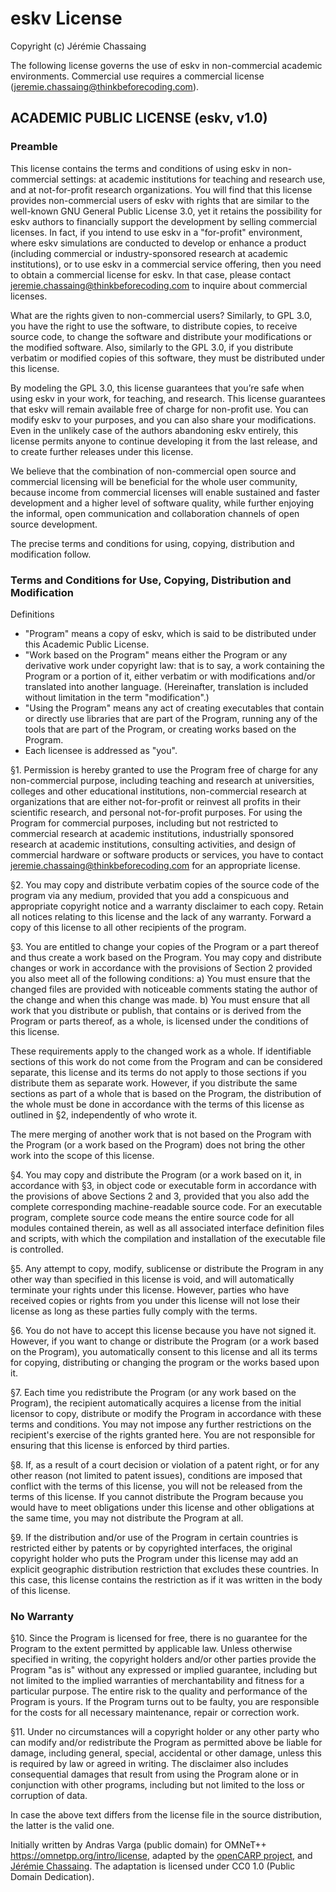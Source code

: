 # eskv License

Copyright (c) Jérémie Chassaing

The following license governs the use of eskv in non-commercial academic environments. Commercial use requires a commercial license (<jeremie.chassaing@thinkbeforecoding.com>).

## ACADEMIC PUBLIC LICENSE (eskv, v1.0)

### Preamble
This license contains the terms and conditions of using eskv in non-commercial settings: at academic institutions for teaching and research use, and at not-for-profit research organizations. You will find that this license provides non-commercial users of eskv with rights that are similar to the well-known GNU General Public License 3.0, yet it retains the possibility for eskv authors to financially support the development by selling commercial licenses. In fact, if you intend to use eskv in a "for-profit" environment, where eskv simulations are conducted to develop or enhance a product (including commercial or industry-sponsored research at academic institutions), or to use eskv in a commercial service offering, then you need to obtain a commercial license for eskv. In that case, please contact <jeremie.chassaing@thinkbeforecoding.com> to inquire about commercial licenses. 

What are the rights given to non-commercial users? Similarly, to GPL 3.0, you have the right to use the software, to distribute copies, to receive source code, to change the software and distribute your modifications or the modified software. Also, similarly to the GPL 3.0, if you distribute verbatim or modified copies of this software, they must be distributed under this license.

By modeling the GPL 3.0, this license guarantees that you’re safe when using eskv in your work, for teaching, and research. This license guarantees that eskv will remain available free of charge for non-profit use. You can modify eskv to your purposes, and you can also share your modifications. Even in the unlikely case of the authors abandoning eskv entirely, this license permits anyone to continue developing it from the last release, and to create further releases under this license.

We believe that the combination of non-commercial open source and commercial licensing will be beneficial for the whole user community, because income from commercial licenses will enable sustained and faster development and a higher level of software quality, while further enjoying the informal, open communication and collaboration channels of open source development.

The precise terms and conditions for using, copying, distribution and modification follow.

### Terms and Conditions for Use, Copying, Distribution and Modification

Definitions
* "Program" means a copy of eskv, which is said to be distributed under this Academic Public License.
* "Work based on the Program" means either the Program or any derivative work under copyright law: that is to say, a work containing the Program or a portion of it, either verbatim or with modifications and/or translated into another language. (Hereinafter, translation is included without limitation in the term "modification".)
* "Using the Program" means any act of creating executables that contain or directly use libraries that are part of the Program, running any of the tools that are part of the Program, or creating works based on the Program.
* Each licensee is addressed as "you".

§1. Permission is hereby granted to use the Program free of charge for any non-commercial purpose, including teaching and research at universities, colleges and other educational institutions, non-commercial research at organizations that are either not-for-profit or reinvest all profits in their scientific research, and personal not-for-profit purposes. For using the Program for commercial purposes, including but not restricted to commercial research at academic institutions, industrially sponsored research at academic institutions, consulting activities, and design of commercial hardware or software products or services, you have to contact <jeremie.chassaing@thinkbeforecoding.com> for an appropriate license.

§2. You may copy and distribute verbatim copies of the source code of the program via any medium, provided that you add a conspicuous and appropriate copyright notice and a warranty disclaimer to each copy. Retain all notices relating to this license and the lack of any warranty. Forward a copy of this license to all other recipients of the program.

§3. You are entitled to change your copies of the Program or a part thereof and thus create a work based on the Program. You may copy and distribute changes or work in accordance with the provisions of Section 2 provided you also meet all of the following conditions:
a) You must ensure that the changed files are provided with noticeable comments stating the author of the change and when this change was made.
b) You must ensure that all work that you distribute or publish, that contains or is derived from the Program or parts thereof, as a whole, is licensed under the conditions of this license.

These requirements apply to the changed work as a whole. If identifiable sections of this work do not come from the Program and can be considered separate, this license and its terms do not apply to those sections if you distribute them as separate work. However, if you distribute the same sections as part of a whole that is based on the Program, the distribution of the whole must be done in accordance with the terms of this license as outlined in §2, independently of who wrote it.

The mere merging of another work that is not based on the Program with the Program (or a work based on the Program) does not bring the other work into the scope of this license.

§4. You may copy and distribute the Program (or a work based on it, in accordance with §3, in object code or executable form in accordance with the provisions of above Sections 2 and 3, provided that you also add the complete corresponding machine-readable source code. For an executable program, complete source code means the entire source code for all modules contained therein, as well as all associated interface definition files and scripts, with which the compilation and installation of the executable file is controlled.

§5. Any attempt to copy, modify, sublicense or distribute the Program in any other way than specified in this license is void, and will automatically terminate your rights under this license. However, parties who have received copies or rights from you under this license will not lose their license as long as these parties fully comply with the terms.

§6. You do not have to accept this license because you have not signed it. However, if you want to change or distribute the Program (or a work based on the Program), you automatically consent to this license and all its terms for copying, distributing or changing the program or the works based upon it.

§7. Each time you redistribute the Program (or any work based on the Program), the recipient automatically acquires a license from the initial licensor to copy, distribute or modify the Program in accordance with these terms and conditions. You may not impose any further restrictions on the recipient's exercise of the rights granted here. You are not responsible for ensuring that this license is enforced by third parties.

§8. If, as a result of a court decision or violation of a patent right, or for any other reason (not limited to patent issues), conditions are imposed that conflict with the terms of this license, you will not be released from the terms of this license. If you cannot distribute the Program because you would have to meet obligations under this license and other obligations at the same time, you may not distribute the Program at all.

§9. If the distribution and/or use of the Program in certain countries is restricted either by patents or by copyrighted interfaces, the original copyright holder who puts the Program under this license may add an explicit geographic distribution restriction that excludes these countries. In this case, this license contains the restriction as if it was written in the body of this license.

### No Warranty

§10. Since the Program is licensed for free, there is no guarantee for the Program to the extent permitted by applicable law. Unless otherwise specified in writing, the copyright holders and/or other parties provide the Program "as is" without any expressed or implied guarantee, including but not limited to the implied warranties of merchantability and fitness for a particular purpose. The entire risk to the quality and performance of the Program is yours. If the Program turns out to be faulty, you are responsible for the costs for all necessary maintenance, repair or correction work.

§11. Under no circumstances will a copyright holder or any other party who can modify and/or redistribute the Program as permitted above be liable for damage, including general, special, accidental or other damage, unless this is required by law or agreed in writing. The disclaimer also includes consequential damages that result from using the Program alone or in conjunction with other programs, including but not limited to the loss or corruption of data.

In case the above text differs from the license file in the source distribution, the latter is the valid one.

Initially written by Andras Varga (public domain) for OMNeT++ <https://omnetpp.org/intro/license>, adapted by the [openCARP project](https://www.openCARP.org), and [Jérémie Chassaing](https://thinkbeforecoding.com). The adaptation is licensed under CC0 1.0 (Public Domain Dedication).
